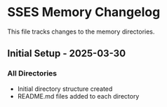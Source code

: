 # SSES Memory Changelog

This file tracks changes to the memory directories.

## Initial Setup - 2025-03-30

### All Directories

- Initial directory structure created
- README.md files added to each directory

